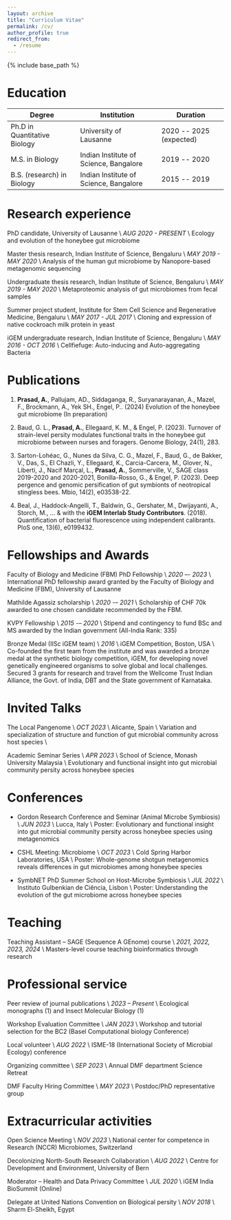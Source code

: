 ```yaml
---
layout: archive
title: "Curriculum Vitae"
permalink: /cv/
author_profile: true
redirect_from:
  - /resume
---
```


{% include base_path %}

Education
======

| Degree                       | Institution                            | Duration                |
| ---------------------------- | -------------------------------------- | ----------------------- |
| Ph.D in Quantitative Biology | University of Lausanne                 | 2020 -- 2025 (expected) |
| M.S. in Biology              | Indian Institute of Science, Bangalore | 2019 -- 2020            |
| B.S. (research) in Biology   | Indian Institute of Science, Bangalore | 2015 -- 2019            |

Research experience
======

PhD candidate, University of Lausanne \\
_AUG 2020 - PRESENT_ \\
Ecology and evolution of the honeybee gut microbiome

Master thesis research, Indian Institute of Science, Bengaluru \\
_MAY 2019 - MAY 2020_ \\
Analysis of the human gut microbiome by Nanopore-based metagenomic sequencing

Undergraduate thesis research, Indian Institute of Science, Bengaluru \\
_MAY 2019 - MAY 2020_ \\
Metaproteomic analysis of gut microbiomes from fecal samples

Summer project student, Institute for Stem Cell Science and Regenerative Medicine, Bengaluru \\
_MAY 2017 - JUL 2017_ \\
Cloning and expression of native cockroach milk protein in yeast
  
iGEM undergraduate research, Indian Institute of Science, Bengaluru \\
_MAY 2016 - OCT 2016_ \\
Cellfiefuge: Auto-inducing and Auto-aggregating Bacteria

Publications
======

1. **Prasad, A.**, Pallujam, AD., Siddaganga, R., Suryanarayanan, A., Mazel, F., Brockmann, A., Yek SH., Engel, P.. (2024) Evolution of the honeybee gut microbiome (In preparation)

2. Baud, G. L., **Prasad, A.**, Ellegaard, K. M., & Engel, P. (2023). Turnover of strain-level persity modulates functional traits in the honeybee gut microbiome between nurses and foragers. Genome Biology, 24(1), 283.

3. Sarton-Lohéac, G., Nunes da Silva, C. G., Mazel, F., Baud, G., de Bakker, V., Das, S., El Chazli, Y., Ellegaard, K., Carcia-Carcera, M., Glover, N., Liberti, J., Nacif Marçal, L., **Prasad, A.**, Sommerville, V., SAGE class 2019-2020 and 2020-2021, Bonilla-Rosso, G., & Engel, P. (2023). Deep pergence and genomic persification of gut symbionts of neotropical stingless bees. Mbio, 14(2), e03538-22.

4. Beal, J., Haddock-Angelli, T., Baldwin, G., Gershater, M., Dwijayanti, A., Storch, M., ... & with the **iGEM Interlab Study Contributors**. (2018). Quantification of bacterial fluorescence using independent calibrants. PloS one, 13(6), e0199432.

Fellowships and Awards
======

Faculty of Biology and Medicine (FBM) PhD Fellowship \\
_2020 –- 2023_ \\
International PhD fellowship award granted by the Faculty of Biology and Medicine (FBM), University of Lausanne

Mathilde Agassiz scholarship \\
_2020 -– 2021_ \\
Scholarship of CHF 70k awarded to one chosen candidate recommended by the FBM.

KVPY Fellowship \\
_2015 -– 2020_ \\
Stipend and contingency to fund BSc and MS awarded by the Indian government (All-India Rank: 335)

Bronze Medal (IISc iGEM team) \\
_2016_ \\
iGEM Competition, Boston, USA \\
Co-founded the first team from the institute and was awarded a bronze medal at the synthetic biology competition, iGEM, for developing novel genetically engineered organisms to solve global and local challenges. Secured 3 grants for research and travel from the Wellcome Trust Indian Alliance, the Govt. of India, DBT and the State government of Karnataka.
  
Invited Talks
======

The Local Pangenome \\
_OCT 2023_ \\
Alicante, Spain \\
Variation and specialization of structure and function of gut microbial community across host species \\

Academic Seminar Series \\
_APR 2023_ \\
School of Science, Monash University Malaysia \\
Evolutionary and functional insight into gut microbial community persity across honeybee species

Conferences
======

* Gordon Research Conference and Seminar (Animal Microbe Symbiosis) \\
_JUN 2023_ \\
Lucca, Italy \\
Poster: Evolutionary and functional insight into gut microbial community persity across honeybee species using metagenomics

* CSHL Meeting: Microbiome \\
_OCT 2023_ \\
Cold Spring Harbor Laboratories, USA \\
Poster: Whole-genome shotgun metagenomics reveals differences in gut microbiomes among honeybee species

* SymbNET PhD Summer School on Host-Microbe Symbiosis \\
_JUL 2022_ \\
Instituto Gulbenkian de Ciência, Lisbon \\
Poster: Understanding the evolution of the gut microbiome across honeybee species

Teaching
======

Teaching Assistant – SAGE (Sequence A GEnome) course \\
_2021, 2022, 2023, 2024_ \\
Masters-level course teaching bioinformatics through research

Professional service
======

Peer review of journal publications \\
_2023 – Present_ \\
Ecological monographs (1) and Insect Molecular Biology (1)

Workshop Evaluation Committee \\
_JAN 2023_ \\
Workshop and tutorial selection for the BC2 (Basel Computational biology Conference)

Local volunteer \\
_AUG 2022_ \\
ISME-18 (International Society of Microbial Ecology) conference

Organizing committee \\
_SEP 2023_ \\
Annual DMF department Science Retreat

DMF Faculty Hiring Committee  \\
_MAY 2023_ \\
Postdoc/PhD representative group

Extracurricular activities
======

Open Science Meeting \\
_NOV 2023_ \\
National center for competence in Research (NCCR) Microbiomes, Switzerland

Decolonizing North-South Research Collaboration \\
_AUG 2022_ \\
Centre for Development and Environment, University of Bern


Moderator – Health and Data Privacy Committee  \\
_JUL 2020_ \\
iGEM India BioSummit (Online)

Delegate at United Nations Convention on Biological persity  \\
_NOV 2018_ \\
Sharm El-Sheikh, Egypt